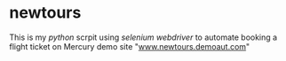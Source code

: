 # newtours
This is my *python* scrpit using *selenium webdriver* to automate booking a flight ticket on Mercury demo site "www.newtours.demoaut.com"

